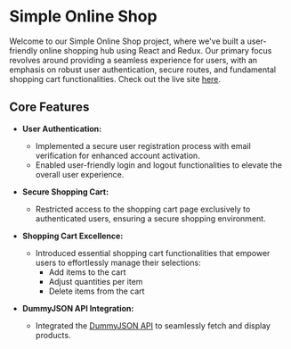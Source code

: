 # Simple Online Shop

Welcome to our Simple Online Shop project, where we've built a user-friendly
online shopping hub using React and Redux. Our primary focus revolves around
providing a seamless experience for users, with an emphasis on robust user
authentication, secure routes, and fundamental shopping cart functionalities.
Check out the live site [here](https://chingt.github.io/Simple-Online-Shop/).

## Core Features

- **User Authentication:**

  - Implemented a secure user registration process with email verification for
    enhanced account activation.
  - Enabled user-friendly login and logout functionalities to elevate the
    overall user experience.

- **Secure Shopping Cart:**

  - Restricted access to the shopping cart page exclusively to authenticated
    users, ensuring a secure shopping environment.

- **Shopping Cart Excellence:**

  - Introduced essential shopping cart functionalities that empower users to
    effortlessly manage their selections:
    - Add items to the cart
    - Adjust quantities per item
    - Delete items from the cart

- **DummyJSON API Integration:**
  - Integrated the [DummyJSON API](https://dummyjson.com/) to seamlessly fetch
    and display products.
